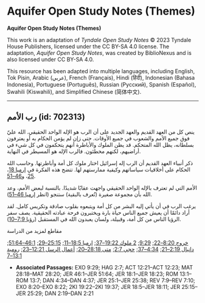# Aquifer Open Study Notes (Themes)

**Aquifer Open Study Notes (Themes)**

This work is an adaptation of *Tyndale Open Study Notes* © 2023 Tyndale House Publishers, licensed under the CC BY\-SA 4\.0 license. The adaptation, *Aquifer Open Study Notes*, was created by BiblioNexus and is also licensed under CC BY\-SA 4\.0\.

This resource has been adapted into multiple languages, including English, Tok Pisin, Arabic (عربي), French (Français), Hindi (हिंदी), Indonesian (Bahasa Indonesia), Portuguese (Português), Russian (Русский), Spanish (Español), Swahili (Kiswahili), and Simplified Chinese (简体中文).



--------------------------------

## رب الأمم (id: 702313)

ينص كل من العهد القديم والعهد الجديد على أن الرب هو الإله الواحد الحقيقي. الله عليّ فوق جميع الأمم والشعوب في جميع الأوقات. حتى زإن لم يؤمن الحكام به أو يعترفون بسلطانه، يظل الله المتحكم. قد يظن الملوك والأباطرة أنهم يتحكمون في كل شيء في أراضيهم، لكنهم مخطئون. فالرب الإله هو المسيطر في النهاية.

ذكر أنبياء العهد القديم أن الرب إله إسرائيل اختار ملوك كل أمة وأباطرتها. وحاسب الله الحكام على أخلاقيات سياساتهم وكيفية ممارستهم لها. تتضح هذه الفكرة في [إرميا 18](https://ref.ly/Jer18:1-Jer18:23)، [25](https://ref.ly/Jer25:1-Jer25:38)، و[46–51](https://ref.ly/Jer46:1-Jer51:64).

الأمم التي لم تعترف بالإله الواحد الحقيقي واجهت عقابًا شديدًا. بالنسبة لبعض الأمم، وعد الله بأن مجموعة صغيرة (تُعرف بالبقية) ستنجو (انظر [إرميا 46–51](https://ref.ly/Jer46:1-Jer51:64)).

يرغب الرب في أن يأتي إليه البشر من كل أمة ويتبعوه بقلوب صادقة وتكريس كامل. لقد أراد دائمًا أن يعيش جميع الناس حياة بارة ويختبرون فرحة عبادته الحقيقية. يصف سفر الرؤيا الناس من كل أمة، وقبيلة، ولسان يعبدون الله في المستقبل ([رؤيا 7:9–10](https://ref.ly/Rev7:9-Rev7:10)).

مقاطع لمزيد من الدراسة

[خروج 8:20–22](https://ref.ly/Exod8:20-Exod8:22); [9:29](https://ref.ly/Exod9:29); [2 ملوك 19:22–37](https://ref.ly/2Kgs19:22-2Kgs19:37); [إرميا 18:5–11](https://ref.ly/Jer18:5-Jer18:11); [25:15–29](https://ref.ly/Jer25:15-Jer25:29); [46:1–51:64](https://ref.ly/Jer46:1-Jer51:64); [دانيال 2:19–21](https://ref.ly/Dan2:19-Dan2:21); [4:34–37](https://ref.ly/Dan4:34-Dan4:37); [حجي 2:7](https://ref.ly/Hag2:7); [متى 28:18–20](https://ref.ly/Matt28:18-Matt28:20); [أعمال الرسل 12:21–23](https://ref.ly/Acts12:21-Acts12:23); [رومية 13:1–7](https://ref.ly/Rom13:1-Rom13:7)

* **Associated Passages:** EXO 9:29; HAG 2:7; ACT 12:21–ACT 12:23; MAT 28:18–MAT 28:20; JER 46:1–JER 51:64; JER 18:1–JER 18:23; ROM 13:1–ROM 13:7; DAN 4:34–DAN 4:37; JER 25:1–JER 25:38; REV 7:9–REV 7:10; EXO 8:20–EXO 8:22; 2KI 19:22–2KI 19:37; JER 18:5–JER 18:11; JER 25:15–JER 25:29; DAN 2:19–DAN 2:21

